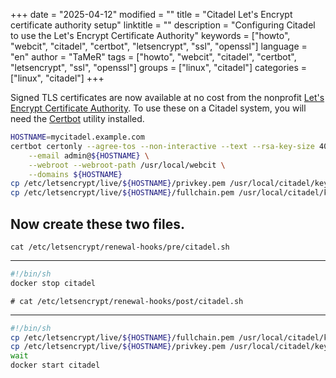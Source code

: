 +++
date = "2025-04-12"
modified = ""
title = "Citadel Let's Encrypt certificate authority setup"
linktitle = ""
description = "Configuring Citadel to use the Let's Encrypt Certificate Authority"
keywords = ["howto", "webcit", "citadel", "certbot", "letsencrypt", "ssl", "openssl"]
language = "en"
author = "TaMeR"
tags = ["howto", "webcit", "citadel", "certbot", "letsencrypt", "ssl", "openssl"]
groups = ["linux", "citadel"]
categories = ["linux", "citadel"]
+++

Signed TLS certificates are now available at no cost from the nonprofit [Let's Encrypt Certificate Authority](https://letsencrypt.org/). 
To use these on a Citadel system, you will need the [Certbot](https://certbot.eff.org) utility installed. 

```sh
HOSTNAME=mycitadel.example.com
certbot certonly --agree-tos --non-interactive --text --rsa-key-size 4096 \
	--email admin@${HOSTNAME} \
	--webroot --webroot-path /usr/local/webcit \
	--domains ${HOSTNAME}
cp /etc/letsencrypt/live/${HOSTNAME}/privkey.pem /usr/local/citadel/keys/citadel.key 
cp /etc/letsencrypt/live/${HOSTNAME}/fullchain.pem /usr/local/citadel/keys/citadel.cer
```


Now create these two files.
--------------------------

    cat /etc/letsencrypt/renewal-hooks/pre/citadel.sh
____
```sh
#!/bin/sh
docker stop citadel
```

    # cat /etc/letsencrypt/renewal-hooks/post/citadel.sh
________
```sh
#!/bin/sh
cp /etc/letsencrypt/live/${HOSTNAME}/fullchain.pem /usr/local/citadel/keys/citadel.cer
cp /etc/letsencrypt/live/${HOSTNAME}/privkey.pem /usr/local/citadel/keys/citadel.key
wait
docker start citadel
```

